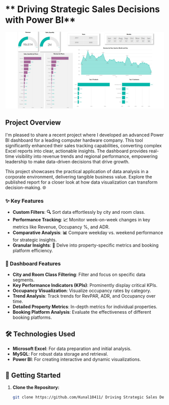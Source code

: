 # ** Driving Strategic Sales Decisions with Power BI**

![Dashboard Preview](sales.jpg) <!-- Replace with the link to your dashboard preview image -->

## **Project Overview**

I'm pleased to share a recent project where I developed an advanced Power BI dashboard for a leading computer hardware company. This tool significantly enhanced their sales tracking capabilities, converting complex Excel reports into clear, actionable insights. The dashboard provides real-time visibility into revenue trends and regional performance, empowering leadership to make data-driven decisions that drive growth.

This project showcases the practical application of data analysis in a corporate environment, delivering tangible business value. Explore the published report for a closer look at how data visualization can transform decision-making. 🌐


### **✨ Key Features**

- **Custom Filters**: **🔍** Sort data effortlessly by city and room class.
- **Performance Tracking**: **📈** Monitor week-on-week changes in key metrics like Revenue, Occupancy %, and ADR.
- **Comparative Analysis**: **📊** Compare weekday vs. weekend performance for strategic insights.
- **Granular Insights**: **🔬** Delve into property-specific metrics and booking platform efficiency.

### **🔧 Dashboard Features**

- **City and Room Class Filtering**: Filter and focus on specific data segments.
- **Key Performance Indicators (KPIs)**: Prominently display critical KPIs.
- **Occupancy Visualization**: Visualize occupancy rates by category.
- **Trend Analysis**: Track trends for RevPAR, ADR, and Occupancy over time.
- **Detailed Property Metrics**: In-depth metrics for individual properties.
- **Booking Platform Analysis**: Evaluate the effectiveness of different booking platforms.



## **🛠️ Technologies Used**

- **Microsoft Excel**: For data preparation and initial analysis.
- **MySQL**: For robust data storage and retrieval.
- **Power BI**: For creating interactive and dynamic visualizations.

## **🚀 Getting Started**

1. **Clone the Repository:**
   ```bash
   git clone https://github.com/Kunal10411/ Driving Strategic Sales Decisions with Power BI.git

